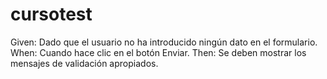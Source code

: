 # cursotest

Given: Dado que el usuario no ha introducido ningún dato en el formulario.
When: Cuando hace clic en el botón Enviar.
Then: Se deben mostrar los mensajes de validación apropiados.
